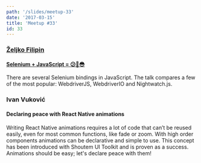 ```yaml
---
path: '/slides/meetup-33'
date: '2017-03-15'
title: 'Meetup #33'
id: 33
---
```


### [Željko Filipin](http://filipin.eu/)
#### [Selenium + JavaScript = 😕🤔😳 ](http://filipin.eu/selenium-javascript)
There are several Selenium bindings in JavaScript. The talk compares a few of the most popular: WebdriverJS, WebdriverIO and Nightwatch.js. 

### Ivan Vuković
#### Declaring peace with React Native animations

Writing React Native animations requires a lot of code that can’t be reused easily, even for most common functions, like fade or zoom. With high order components animations can be declarative and simple to use. This concept has been introduced with Shoutem UI Toolkit and is proven as a success. Animations should be easy; let's declare peace with them!
